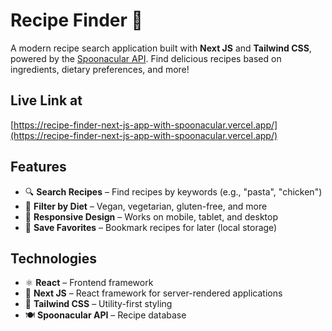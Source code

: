 # Recipe Finder 🍳  

A modern recipe search application built with **Next JS** and **Tailwind CSS**, powered by the [Spoonacular API](https://spoonacular.com/). Find delicious recipes based on ingredients, dietary preferences, and more!  

## Live Link at
[https://recipe-finder-next-js-app-with-spoonacular.vercel.app/](https://recipe-finder-next-js-app-with-spoonacular.vercel.app/)

## Features  

- 🔍 **Search Recipes** – Find recipes by keywords (e.g., "pasta", "chicken")  
- 🥗 **Filter by Diet** – Vegan, vegetarian, gluten-free, and more  
- 📱 **Responsive Design** – Works on mobile, tablet, and desktop  
- 💾 **Save Favorites** – Bookmark recipes for later (local storage)  

## Technologies  

- ⚛️ **React** – Frontend framework  
- 📜 **Next JS** – React framework for server-rendered applications 
- 🎨 **Tailwind CSS** – Utility-first styling  
- 🍽️ **Spoonacular API** – Recipe database  
